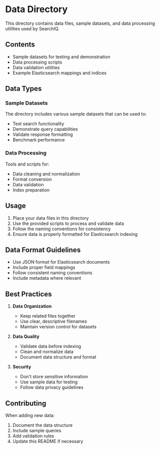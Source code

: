# Data Directory

This directory contains data files, sample datasets, and data processing utilities used by SearchIQ.

## Contents

- Sample datasets for testing and demonstration
- Data processing scripts
- Data validation utilities
- Example Elasticsearch mappings and indices

## Data Types

### Sample Datasets
The directory includes various sample datasets that can be used to:
- Test search functionality
- Demonstrate query capabilities
- Validate response formatting
- Benchmark performance

### Data Processing
Tools and scripts for:
- Data cleaning and normalization
- Format conversion
- Data validation
- Index preparation

## Usage

1. Place your data files in this directory
2. Use the provided scripts to process and validate data
3. Follow the naming conventions for consistency
4. Ensure data is properly formatted for Elasticsearch indexing

## Data Format Guidelines

- Use JSON format for Elasticsearch documents
- Include proper field mappings
- Follow consistent naming conventions
- Include metadata where relevant

## Best Practices

1. **Data Organization**
   - Keep related files together
   - Use clear, descriptive filenames
   - Maintain version control for datasets

2. **Data Quality**
   - Validate data before indexing
   - Clean and normalize data
   - Document data structure and format

3. **Security**
   - Don't store sensitive information
   - Use sample data for testing
   - Follow data privacy guidelines

## Contributing

When adding new data:
1. Document the data structure
2. Include sample queries
3. Add validation rules
4. Update this README if necessary 
